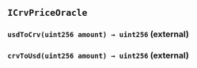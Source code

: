 ## `ICrvPriceOracle`






### `usdToCrv(uint256 amount) → uint256` (external)





### `crvToUsd(uint256 amount) → uint256` (external)






